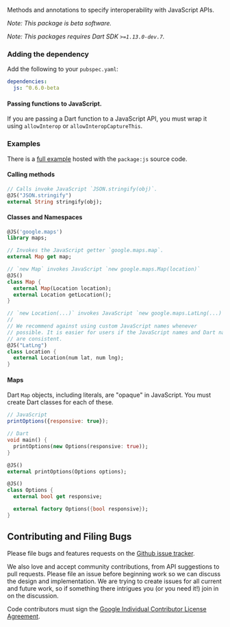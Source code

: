 Methods and annotations to specify interoperability with JavaScript APIs.

*Note: This package is beta software.*

*Note: This packages requires Dart SDK `>=1.13.0-dev.7`.*

### Adding the dependency

Add the following to your `pubspec.yaml`:

```yaml
dependencies:
  js: ^0.6.0-beta
```

#### Passing functions to JavaScript.

If you are passing a Dart function to a JavaScript API, you must wrap it using
`allowInterop` or `allowInteropCaptureThis`.

### Examples

There is a [full example](https://github.com/dart-lang/sdk/tree/master/pkg/js/example) hosted with the `package:js` source code.

#### Calling methods

```dart
// Calls invoke JavaScript `JSON.stringify(obj)`.
@JS("JSON.stringify")
external String stringify(obj);
```

#### Classes and Namespaces

```dart
@JS('google.maps')
library maps;

// Invokes the JavaScript getter `google.maps.map`.
external Map get map;

// `new Map` invokes JavaScript `new google.maps.Map(location)`
@JS()
class Map {
  external Map(Location location);
  external Location getLocation();
}

// `new Location(...)` invokes JavaScript `new google.maps.LatLng(...)`
//
// We recommend against using custom JavaScript names whenever
// possible. It is easier for users if the JavaScript names and Dart names
// are consistent.
@JS("LatLng")
class Location {
  external Location(num lat, num lng);
}
```

#### Maps

Dart `Map` objects, including literals, are "opaque" in JavaScript.
You must create Dart classes for each of these.

```js
// JavaScript
printOptions({responsive: true});
```

```dart
// Dart
void main() {
  printOptions(new Options(responsive: true));
}

@JS()
external printOptions(Options options);

@JS()
class Options {
  external bool get responsive;

  external factory Options({bool responsive});
}
```

## Contributing and Filing Bugs

Please file bugs and features requests on the [Github issue tracker](https://github.com/dart-lang/js-interop/issues).

We also love and accept community contributions, from API suggestions to pull requests.
Please file an issue before beginning work so we can discuss the design and implementation.
We are trying to create issues for all current and future work, so if something there intrigues you (or you need it!) join in on the discussion.

Code contributors must sign the
[Google Individual Contributor License Agreement](https://developers.google.com/open-source/cla/individual?csw=1).
